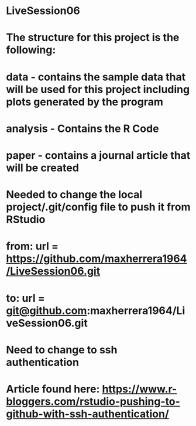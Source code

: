 # LiveSession06
# The structure for this project is the following:
#  data - contains the sample data that will be used for this project including plots generated by the program
#  analysis - Contains the R Code
#  paper - contains a journal article that will be created


# Needed to change the local project/.git/config file to push it from RStudio
#  from:  url = https://github.com/maxherrera1964/LiveSession06.git
#  to:    url = git@github.com:maxherrera1964/LiveSession06.git


# Need to change to ssh authentication
# Article found here:  https://www.r-bloggers.com/rstudio-pushing-to-github-with-ssh-authentication/
##

